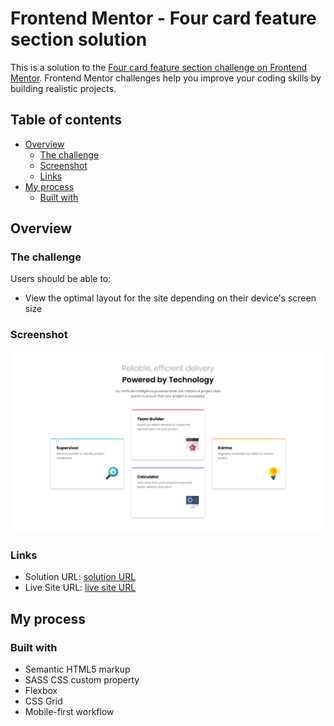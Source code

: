 # Frontend Mentor - Four card feature section solution

This is a solution to the [Four card feature section challenge on Frontend Mentor](https://www.frontendmentor.io/challenges/four-card-feature-section-weK1eFYK). Frontend Mentor challenges help you improve your coding skills by building realistic projects. 

## Table of contents

- [Overview](#overview)
  - [The challenge](#the-challenge)
  - [Screenshot](#screenshot)
  - [Links](#links)
- [My process](#my-process)
  - [Built with](#built-with)

## Overview

### The challenge

Users should be able to:

- View the optimal layout for the site depending on their device's screen size

### Screenshot

![Desktop](./images/desktop.jpeg)


### Links

- Solution URL: [solution URL](https://your-solution-url.com)
- Live Site URL: [live site URL](https://rokuroo7.github.io/Four-card-feature-section/)

## My process

### Built with

- Semantic HTML5 markup
- SASS CSS custom property
- Flexbox
- CSS Grid
- Mobile-first workflow
